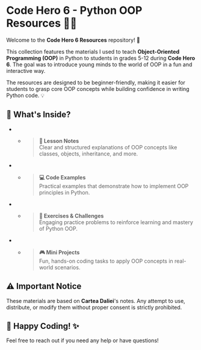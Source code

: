 # Code Hero 6 - Python OOP Resources 🐍🚀

Welcome to the **Code Hero 6 Resources** repository! 🎉

This collection features the materials I used to teach **Object-Oriented Programming (OOP)** in Python to students in grades 5-12 during **Code Hero 6**. The goal was to introduce young minds to the world of OOP in a fun and interactive way.

The resources are designed to be beginner-friendly, making it easier for students to grasp core OOP concepts while building confidence in writing Python code. 💡

## 📂 What's Inside?

- - > **📜 Lesson Notes**  
  Clear and structured explanations of OOP concepts like classes, objects, inheritance, and more.

- - > **💻 Code Examples**  
  Practical examples that demonstrate how to implement OOP principles in Python.

- - > **📝 Exercises & Challenges**  
  Engaging practice problems to reinforce learning and mastery of Python OOP.

- - > **🎮 Mini Projects**  
  Fun, hands-on coding tasks to apply OOP concepts in real-world scenarios.

## ⚠️ Important Notice

These materials are based on **Cartea Daliei**'s notes. Any attempt to use, distribute, or modify them without proper consent is strictly prohibited.

## 🎯 Happy Coding! ✨

Feel free to reach out if you need any help or have questions!
